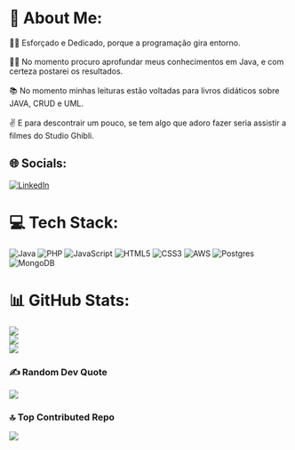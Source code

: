 # 💫 About Me:
🧑🏽 Esforçado e Dedicado, porque a programação gira entorno. <br><br>✍🏽 No momento procuro aprofundar meus conhecimentos em Java, e com certeza postarei os resultados.<br><br>📚 No momento minhas leituras estão voltadas para livros didáticos sobre JAVA, CRUD e UML.<br><br>✌ E para descontrair um pouco, se tem algo que adoro fazer seria assistir a filmes do Studio Ghibli.


## 🌐 Socials:
[![LinkedIn](https://img.shields.io/badge/LinkedIn-%230077B5.svg?logo=linkedin&logoColor=white)](https://linkedin.com/in/www.linkedin.com/in/igorcoelho808) 

# 💻 Tech Stack:
![Java](https://img.shields.io/badge/java-%23ED8B00.svg?style=for-the-badge&logo=openjdk&logoColor=white) ![PHP](https://img.shields.io/badge/php-%23777BB4.svg?style=for-the-badge&logo=php&logoColor=white) ![JavaScript](https://img.shields.io/badge/javascript-%23323330.svg?style=for-the-badge&logo=javascript&logoColor=%23F7DF1E) ![HTML5](https://img.shields.io/badge/html5-%23E34F26.svg?style=for-the-badge&logo=html5&logoColor=white) ![CSS3](https://img.shields.io/badge/css3-%231572B6.svg?style=for-the-badge&logo=css3&logoColor=white) ![AWS](https://img.shields.io/badge/AWS-%23FF9900.svg?style=for-the-badge&logo=amazon-aws&logoColor=white) ![Postgres](https://img.shields.io/badge/postgres-%23316192.svg?style=for-the-badge&logo=postgresql&logoColor=white) ![MongoDB](https://img.shields.io/badge/MongoDB-%234ea94b.svg?style=for-the-badge&logo=mongodb&logoColor=white)
# 📊 GitHub Stats:
![](https://github-readme-stats.vercel.app/api?username=Igor-raphael&theme=dracula&hide_border=true&include_all_commits=true&count_private=true)<br/>
![](https://github-readme-streak-stats.herokuapp.com/?user=Igor-raphael&theme=dracula&hide_border=true)<br/>
![](https://github-readme-stats.vercel.app/api/top-langs/?username=Igor-raphael&theme=dracula&hide_border=true&include_all_commits=true&count_private=true&layout=compact)

### ✍️ Random Dev Quote
![](https://quotes-github-readme.vercel.app/api?type=horizontal&theme=tokyonight)

### 🔝 Top Contributed Repo
![](https://github-contributor-stats.vercel.app/api?username=Igor-raphael&limit=5&theme=dark&combine_all_yearly_contributions=true)

<!-- Proudly created with GPRM ( https://gprm.itsvg.in ) -->
